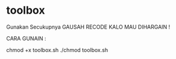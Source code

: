 # toolbox
Gunakan Secukupnya
GAUSAH RECODE KALO MAU DIHARGAIN !


CARA GUNAIN : 

chmod +x toolbox.sh
./chmod toolbox.sh
